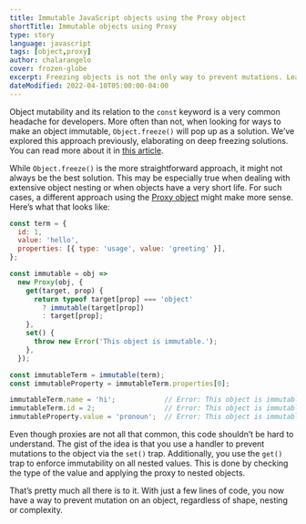 ```yaml
---
title: Immutable JavaScript objects using the Proxy object
shortTitle: Immutable objects using Proxy
type: story
language: javascript
tags: [object,proxy]
author: chalarangelo
cover: frozen-globe
excerpt: Freezing objects is not the only way to prevent mutations. Learn how you can leverage the Proxy object to your advantage.
dateModified: 2022-04-10T05:00:00-04:00
---
```


Object mutability and its relation to the `const` keyword is a very common headache for developers. More often than not, when looking for ways to make an object immutable, `Object.freeze()` will pop up as a solution. We’ve explored this approach previously, elaborating on deep freezing solutions. You can read more about it in [this article](/articles/s/javascript-deep-freeze-object).

While `Object.freeze()` is the more straightforward approach, it might not always be the best solution. This may be especially true when dealing with extensive object nesting or when objects have a very short life. For such cases, a different approach using the [Proxy object](https://developer.mozilla.org/en-US/docs/Web/JavaScript/Reference/Global_Objects/Proxy) might make more sense. Here’s what that looks like:

```js
const term = {
  id: 1,
  value: 'hello',
  properties: [{ type: 'usage', value: 'greeting' }],
};

const immutable = obj =>
  new Proxy(obj, {
    get(target, prop) {
      return typeof target[prop] === 'object'
        ? immutable(target[prop])
        : target[prop];
    },
    set() {
      throw new Error('This object is immutable.');
    },
  });

const immutableTerm = immutable(term);
const immutableProperty = immutableTerm.properties[0];

immutableTerm.name = 'hi';            // Error: This object is immutable.
immutableTerm.id = 2;                 // Error: This object is immutable.
immutableProperty.value = 'pronoun';  // Error: This object is immutable.
```

Even though proxies are not all that common, this code shouldn’t be hard to understand. The gist of the idea is that you use a handler to prevent mutations to the object via the `set()` trap. Additionally, you use the `get()` trap to enforce immutability on all nested values. This is done by checking the type of the value and applying the proxy to nested objects.

That’s pretty much all there is to it. With just a few lines of code, you now have a way to prevent mutation on an object, regardless of shape, nesting or complexity.
